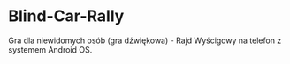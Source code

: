 # Blind-Car-Rally
Gra dla niewidomych osób (gra dźwiękowa) - Rajd Wyścigowy na telefon z systemem Android OS.
